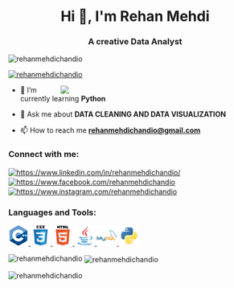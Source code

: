 <h1 align="center">Hi 👋, I'm Rehan Mehdi</h1>
<h3 align="center">A creative Data Analyst</h3>

<p align="left"> <img src="https://komarev.com/ghpvc/?username=rehanmehdichandio&label=Profile%20views&color=0e75b6&style=flat" alt="rehanmehdichandio" /> </p>

<p align="left"> <a href="https://github.com/ryo-ma/github-profile-trophy"><img src="https://github-profile-trophy.vercel.app/?username=rehanmehdichandio" alt="rehanmehdichandio" /></a> </p>

<img align="right" width="400px" src="[E:\MY PICTURES\img1.jpg](https://github.com/rehanmehdichandio/rehanmehdichandio/blob/main/img1%20.jpg)">


- 🌱 I’m currently learning **Python**

- 💬 Ask me about **DATA CLEANING AND DATA VISUALIZATION**

- 📫 How to reach me **rehanmehdichandio@gmail.com**

<h3 align="left">Connect with me:</h3>
<p align="left">
<a href="https://linkedin.com/in/https://www.linkedin.com/in/rehanmehdichandio/" target="blank"><img align="center" src="https://raw.githubusercontent.com/rahuldkjain/github-profile-readme-generator/master/src/images/icons/Social/linked-in-alt.svg" alt="https://www.linkedin.com/in/rehanmehdichandio/" height="30" width="40" /></a>
<a href="https://fb.com/https://www.facebook.com/rehanmehdichandio" target="blank"><img align="center" src="https://raw.githubusercontent.com/rahuldkjain/github-profile-readme-generator/master/src/images/icons/Social/facebook.svg" alt="https://www.facebook.com/rehanmehdichandio" height="30" width="40" /></a>
<a href="https://instagram.com/https://www.instagram.com/rehanmehdichandio" target="blank"><img align="center" src="https://raw.githubusercontent.com/rahuldkjain/github-profile-readme-generator/master/src/images/icons/Social/instagram.svg" alt="https://www.instagram.com/rehanmehdichandio" height="30" width="40" /></a>
</p>

<h3 align="left">Languages and Tools:</h3>
<p align="left"> <a href="https://www.w3schools.com/cpp/" target="_blank" rel="noreferrer"> <img src="https://raw.githubusercontent.com/devicons/devicon/master/icons/cplusplus/cplusplus-original.svg" alt="cplusplus" width="40" height="40"/> </a> <a href="https://www.w3schools.com/css/" target="_blank" rel="noreferrer"> <img src="https://raw.githubusercontent.com/devicons/devicon/master/icons/css3/css3-original-wordmark.svg" alt="css3" width="40" height="40"/> </a> <a href="https://www.w3.org/html/" target="_blank" rel="noreferrer"> <img src="https://raw.githubusercontent.com/devicons/devicon/master/icons/html5/html5-original-wordmark.svg" alt="html5" width="40" height="40"/> </a> <a href="https://www.java.com" target="_blank" rel="noreferrer"> <img src="https://raw.githubusercontent.com/devicons/devicon/master/icons/java/java-original.svg" alt="java" width="40" height="40"/> </a> <a href="https://www.mysql.com/" target="_blank" rel="noreferrer"> <img src="https://raw.githubusercontent.com/devicons/devicon/master/icons/mysql/mysql-original-wordmark.svg" alt="mysql" width="40" height="40"/> </a> <a href="https://www.python.org" target="_blank" rel="noreferrer"> <img src="https://raw.githubusercontent.com/devicons/devicon/master/icons/python/python-original.svg" alt="python" width="40" height="40"/> </a> </p>

<p><img align="left" src="https://github-readme-stats.vercel.app/api/top-langs?username=rehanmehdichandio&show_icons=true&locale=en&layout=compact" alt="rehanmehdichandio" /></p>

<p>&nbsp;<img align="center" src="https://github-readme-stats.vercel.app/api?username=rehanmehdichandio&show_icons=true&locale=en" alt="rehanmehdichandio" /></p>

<p><img align="center" src="https://github-readme-streak-stats.herokuapp.com/?user=rehanmehdichandio&" alt="rehanmehdichandio" /></p>
